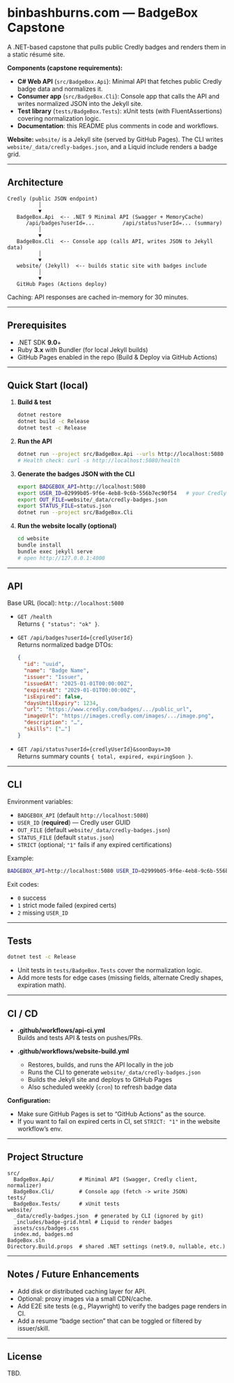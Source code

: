 # binbashburns.com — BadgeBox Capstone

A .NET-based capstone that pulls public Credly badges and renders them in a static résumé site.

**Components (capstone requirements):**
- **C# Web API** (`src/BadgeBox.Api`): Minimal API that fetches public Credly badge data and normalizes it.
- **Consumer app** (`src/BadgeBox.Cli`): Console app that calls the API and writes normalized JSON into the Jekyll site.
- **Test library** (`tests/BadgeBox.Tests`): xUnit tests (with FluentAssertions) covering normalization logic.
- **Documentation**: this README plus comments in code and workflows.

**Website:** `website/` is a Jekyll site (served by GitHub Pages). The CLI writes `website/_data/credly-badges.json`, and a Liquid include renders a badge grid.

---

## Architecture

```
Credly (public JSON endpoint)
          │
          ▼
   BadgeBox.Api  <-- .NET 9 Minimal API (Swagger + MemoryCache)
      /api/badges?userId=...         /api/status?userId=... (summary)
          │
          ▼
   BadgeBox.Cli  <-- Console app (calls API, writes JSON to Jekyll data)
          │
          ▼
   website/ (Jekyll)  <-- builds static site with badges include
          │
          ▼
   GitHub Pages (Actions deploy)
```

Caching: API responses are cached in-memory for 30 minutes.

---

## Prerequisites

- .NET SDK **9.0**+
- Ruby **3.x** with Bundler (for local Jekyll builds)
- GitHub Pages enabled in the repo (Build & Deploy via GitHub Actions)

---

## Quick Start (local)

1. **Build & test**
   ```bash
   dotnet restore
   dotnet build -c Release
   dotnet test -c Release
   ```

2. **Run the API**
   ```bash
   dotnet run --project src/BadgeBox.Api --urls http://localhost:5080
   # Health check: curl -s http://localhost:5080/health
   ```

3. **Generate the badges JSON with the CLI**
   ```bash
   export BADGEBOX_API=http://localhost:5080
   export USER_ID=02999b05-9f6e-4eb8-9c6b-556b7ec90f54   # your Credly user GUID
   export OUT_FILE=website/_data/credly-badges.json
   export STATUS_FILE=status.json
   dotnet run --project src/BadgeBox.Cli
   ```

4. **Run the website locally (optional)**
   ```bash
   cd website
   bundle install
   bundle exec jekyll serve
   # open http://127.0.0.1:4000
   ```

---

## API

Base URL (local): `http://localhost:5080`

- `GET /health`  
  Returns `{ "status": "ok" }`.

- `GET /api/badges?userId={credlyUserId}`  
  Returns normalized badge DTOs:
  ```json
  {
    "id": "uuid",
    "name": "Badge Name",
    "issuer": "Issuer",
    "issuedAt": "2025-01-01T00:00:00Z",
    "expiresAt": "2029-01-01T00:00:00Z",
    "isExpired": false,
    "daysUntilExpiry": 1234,
    "url": "https://www.credly.com/badges/.../public_url",
    "imageUrl": "https://images.credly.com/images/.../image.png",
    "description": "…",
    "skills": ["…"]
  }
  ```

- `GET /api/status?userId={credlyUserId}&soonDays=30`  
  Returns summary counts `{ total, expired, expiringSoon }`.

---

## CLI

Environment variables:
- `BADGEBOX_API` (default `http://localhost:5080`)
- `USER_ID` (**required**) — Credly user GUID
- `OUT_FILE` (default `website/_data/credly-badges.json`)
- `STATUS_FILE` (default `status.json`)
- `STRICT` (optional; `"1"` fails if any expired certifications)

Example:
```bash
BADGEBOX_API=http://localhost:5080 USER_ID=02999b05-9f6e-4eb8-9c6b-556b7ec90f54 dotnet run --project src/BadgeBox.Cli
```

Exit codes:
- `0` success
- `1` strict mode failed (expired certs)
- `2` missing `USER_ID`

---

## Tests

```bash
dotnet test -c Release
```

- Unit tests in `tests/BadgeBox.Tests` cover the normalization logic.
- Add more tests for edge cases (missing fields, alternate Credly shapes, expiration math).

---

## CI / CD

- **.github/workflows/api-ci.yml**  
  Builds and tests API & tests on pushes/PRs.

- **.github/workflows/website-build.yml**  
  - Restores, builds, and runs the API locally in the job  
  - Runs the CLI to generate `website/_data/credly-badges.json`  
  - Builds the Jekyll site and deploys to GitHub Pages  
  - Also scheduled weekly (`cron`) to refresh badge data

**Configuration:**
- Make sure GitHub Pages is set to “GitHub Actions” as the source.
- If you want to fail on expired certs in CI, set `STRICT: "1"` in the website workflow’s env.

---

## Project Structure

```
src/
  BadgeBox.Api/        # Minimal API (Swagger, Credly client, normalizer)
  BadgeBox.Cli/        # Console app (fetch -> write JSON)
tests/
  BadgeBox.Tests/      # xUnit tests
website/
  _data/credly-badges.json  # generated by CLI (ignored by git)
  _includes/badge-grid.html # Liquid to render badges
  assets/css/badges.css
  index.md, badges.md
BadgeBox.sln
Directory.Build.props  # shared .NET settings (net9.0, nullable, etc.)
```

---

## Notes / Future Enhancements

- Add disk or distributed caching layer for API.
- Optional: proxy images via a small CDN/cache.
- Add E2E site tests (e.g., Playwright) to verify the badges page renders in CI.
- Add a resume “badge section” that can be toggled or filtered by issuer/skill.

---

## License

TBD.
